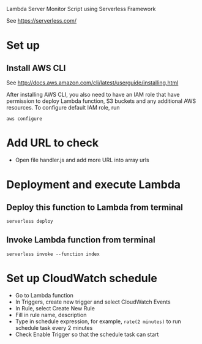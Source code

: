 Lambda Server Monitor Script using Serverless Framework

See https://serverless.com/

# Set up

## Install AWS CLI

See http://docs.aws.amazon.com/cli/latest/userguide/installing.html

After installing AWS CLI, you also need to have an IAM role that have permission to deploy Lambda function, S3 buckets and any additional AWS resources. To configure default IAM role, run


```
aws configure

```

# Add URL to check

* Open file handler.js and add more URL into array urls

# Deployment and execute Lambda

## Deploy this function to Lambda from terminal
```
serverless deploy
```

## Invoke Lambda function from terminal
```
serverless invoke --function index
```

# Set up CloudWatch schedule 

* Go to Lambda function
* In Triggers, create new trigger and select CloudWatch Events
* In Rule, select Create New Rule
* Fill in rule name, description
* Type in schedule expression, for example, `rate(2 minutes)` to run schedule task every 2 minutes
* Check Enable Trigger so that the schedule task can start


